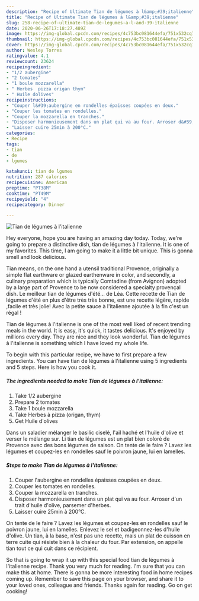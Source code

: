 ```yaml
---
description: "Recipe of Ultimate Tian de légumes à l&amp;#39;italienne"
title: "Recipe of Ultimate Tian de légumes à l&amp;#39;italienne"
slug: 258-recipe-of-ultimate-tian-de-legumes-a-l-and-39-italienne
date: 2020-06-26T17:18:27.489Z
image: https://img-global.cpcdn.com/recipes/4c753bc081644efa/751x532cq70/tian-de-legumes-a-litalienne-photo-principale-de-la-recette.jpg
thumbnail: https://img-global.cpcdn.com/recipes/4c753bc081644efa/751x532cq70/tian-de-legumes-a-litalienne-photo-principale-de-la-recette.jpg
cover: https://img-global.cpcdn.com/recipes/4c753bc081644efa/751x532cq70/tian-de-legumes-a-litalienne-photo-principale-de-la-recette.jpg
author: Wesley Torres
ratingvalue: 4.1
reviewcount: 23624
recipeingredient:
- "1/2 aubergine"
- "2 tomates"
- "1 boule mozzarella"
- " Herbes  pizza origan thym"
- " Huile dolives"
recipeinstructions:
- "Couper l&#39;aubergine en rondelles épaisses coupées en deux."
- "Couper les tomates en rondelles."
- "Couper la mozzarella en tranches."
- "Disposer harmonieusement dans un plat qui va au four. Arroser d&#39;un trait d&#39;huile d&#39;olive, parsemer d&#39;herbes."
- "Laisser cuire 25min à 200°C."
categories:
- Recipe
tags:
- tian
- de
- lgumes

katakunci: tian de lgumes 
nutrition: 287 calories
recipecuisine: American
preptime: "PT38M"
cooktime: "PT49M"
recipeyield: "4"
recipecategory: Dinner

---
```



![Tian de légumes à l&#39;italienne](https://img-global.cpcdn.com/recipes/4c753bc081644efa/751x532cq70/tian-de-legumes-a-litalienne-photo-principale-de-la-recette.jpg)

Hey everyone, hope you are having an amazing day today. Today, we're going to prepare a distinctive dish, tian de légumes à l&#39;italienne. It is one of my favorites. This time, I am going to make it a little bit unique. This is gonna smell and look delicious.

Tian means, on the one hand a utensil traditional Provence, originally a simple flat earthware or glazed earthenware in color, and secondly, a culinary preparation which is typically Comtadine (from Avignon) adopted by a large part of Provence to be now considered a specialty provençal dish. Le meilleur tian de légumes d&#39;été… de Léa. Cette recette de Tian de légumes d&#39;été en plus d&#39;être très très bonne, est une recette légère, rapide ,facile et très jolie! Avec la petite sauce à l&#39;italienne ajoutée à la fin c&#39;est un régal !

Tian de légumes à l&#39;italienne is one of the most well liked of recent trending meals in the world. It is easy, it's quick, it tastes delicious. It's enjoyed by millions every day. They are nice and they look wonderful. Tian de légumes à l&#39;italienne is something which I have loved my whole life.


To begin with this particular recipe, we have to first prepare a few ingredients. You can have tian de légumes à l&#39;italienne using 5 ingredients and 5 steps. Here is how you cook it.

<!--inarticleads1-->

##### The ingredients needed to make Tian de légumes à l&#39;italienne:

1. Take 1/2 aubergine
1. Prepare 2 tomates
1. Take 1 boule mozzarella
1. Take  Herbes à pizza (origan, thym)
1. Get  Huile d&#39;olives


Dans un saladier mélanger le basilic ciselé, l&#39;ail haché et l&#39;huile d&#39;olive et verser le mélange sur. Li tian de légumes est un plat bien coloré de Provence avec des bons légumes de saison. On tente de le faire ? Lavez les légumes et coupez-les en rondelles sauf le poivron jaune, lui en lamelles. 

<!--inarticleads2-->

##### Steps to make Tian de légumes à l&#39;italienne:

1. Couper l&#39;aubergine en rondelles épaisses coupées en deux.
1. Couper les tomates en rondelles.
1. Couper la mozzarella en tranches.
1. Disposer harmonieusement dans un plat qui va au four. Arroser d&#39;un trait d&#39;huile d&#39;olive, parsemer d&#39;herbes.
1. Laisser cuire 25min à 200°C.


On tente de le faire ? Lavez les légumes et coupez-les en rondelles sauf le poivron jaune, lui en lamelles. Enlevez le sel et badigeonnez-les d&#39;huile d&#39;olive. Un tian, à la base, n&#39;est pas une recette, mais un plat de cuisson en terre cuite qui résiste bien à la chaleur du four. Par extension, on appelle tian tout ce qui cuit dans ce récipient. 

So that is going to wrap it up with this special food tian de légumes à l&#39;italienne recipe. Thank you very much for reading. I'm sure that you can make this at home. There is gonna be more interesting food in home recipes coming up. Remember to save this page on your browser, and share it to your loved ones, colleague and friends. Thanks again for reading. Go on get cooking!
